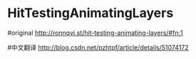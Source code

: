 # HitTestingAnimatingLayers

#original
   http://ronnqvi.st/hit-testing-animating-layers/#fn:1

#中文翻译
  http://blog.csdn.net/pzhtpf/article/details/51074172
